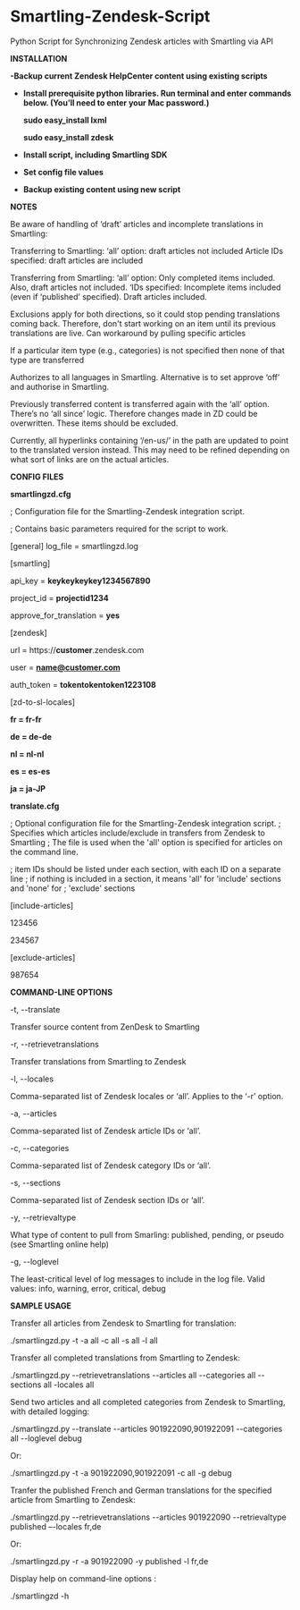 # Smartling-Zendesk-Script
Python Script for Synchronizing Zendesk articles with Smartling via API

<b>INSTALLATION

-Backup current Zendesk HelpCenter content using existing scripts

- Install prerequisite python libraries. Run terminal and enter commands below. (You’ll need to enter your Mac password.)

     sudo easy_install lxml

     sudo easy_install zdesk

- Install script, including Smartling SDK

- Set config file values

- Backup existing content using new script</b>


<b>NOTES</b>

Be aware of handling of ‘draft’ articles and incomplete translations in Smartling:

Transferring to Smartling:
‘all’ option: draft articles not included
Article IDs specified: draft articles are included

Transferring from Smartling:
‘all’ option: Only completed items included. Also, draft articles not included.
‘IDs specified: Incomplete items included (even if ‘published’ specified). Draft articles included.


Exclusions apply for both directions, so it could stop pending translations coming back. Therefore, don't start working on an item until its previous translations are live. Can workaround by pulling specific articles

If a particular item type (e.g., categories) is not specified then none of that type are transferred

Authorizes to all languages in Smartling. Alternative is to set approve ‘off’ and authorise in Smartling.

Previously transferred content is transferred again with the ‘all’ option. There’s no ‘all since’ logic. Therefore changes made in ZD could be overwritten. These items should be excluded.

Currently, all hyperlinks containing ‘/en-us/’ in the path are updated to point to the translated version instead. This may need to be refined depending on what sort of links are on the actual articles.

<b>CONFIG FILES</b>

<b>smartlingzd.cfg</b>

; Configuration file for the Smartling-Zendesk integration script.

; Contains basic parameters required for the script to work.

[general]
log_file = smartlingzd.log

[smartling]

api_key = <b>keykeykeykey1234567890</b>

project_id = <b>projectid1234</b>

approve_for_translation = <b>yes</b>


[zendesk]

url = https://<b>customer</b>.zendesk.com

user = <b>name@customer.com</b>

auth_token = <b>tokentokentoken1223108</b>

[zd-to-sl-locales]

<b>fr = fr-fr

de = de-de

nl = nl-nl

es = es-es

ja = ja-JP</b>



<b>translate.cfg</b>

; Optional configuration file for the Smartling-Zendesk integration script.
; Specifies which articles include/exclude in transfers from Zendesk to Smartling
; The file is used when the 'all' option is specified for articles on the command line. 

; item IDs should be listed under each section, with each ID on a separate line
; if nothing is included in a section, it means 'all' for 'include' sections and 'none' for 
; 'exclude' sections

[include-articles]

123456

234567


[exclude-articles]

987654


<b>COMMAND-LINE OPTIONS</b>

-t, --translate             

Transfer source content from ZenDesk to Smartling

-r, --retrievetranslations  

Transfer translations from Smartling to Zendesk

-l, --locales               

Comma-separated list of Zendesk locales or ‘all’. Applies to the ‘-r’ option.

-a, --articles              

Comma-separated list of Zendesk article IDs or ‘all’. 

-c, --categories            

Comma-separated list of Zendesk category IDs or ‘all’. 

-s, --sections              

Comma-separated list of Zendesk section IDs or ‘all’. 

-y, --retrievaltype         

What type of content to pull from Smarling: published, pending, or pseudo (see Smartling online help)

-g, --loglevel              

The least-critical level of log messages to include in the log file. Valid values: info, warning, error, critical, debug


<b>SAMPLE USAGE</b>

Transfer all articles from Zendesk to Smartling for translation:

./smartlingzd.py -t -a all -c all -s all -l all

Transfer all completed translations from Smartling to Zendesk:

./smartlingzd.py --retrievetranslations --articles all --categories all --sections all -locales all

Send two articles and all completed categories from Zendesk to Smartling, with detailed logging:

./smartlingzd.py --translate --articles 901922090,901922091 --categories all --loglevel debug

Or:

./smartlingzd.py -t -a 901922090,901922091 -c all -g debug

Tranfer the published French and German translations for the specified article from Smartling to Zendesk:

 ./smartlingzd.py --retrievetranslations --articles 901922090 --retrievaltype published –-locales fr,de
 
Or:

./smartlingzd.py -r -a 901922090 -y published -l fr,de

 Display help on command-line options :

./smartlingzd -h
